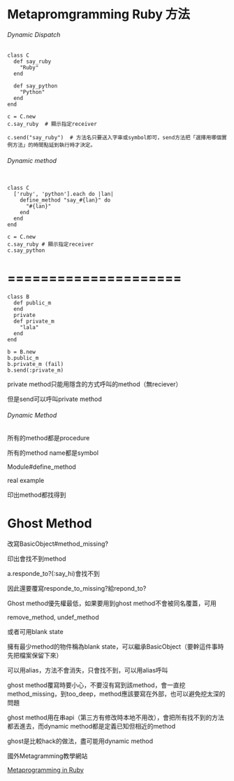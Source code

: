 # Metapromgramming Ruby 方法

###### Dynamic Dispatch

```
class C
  def say_ruby
    "Ruby"
  end

  def say_python
    "Python"
  end
end

c = C.new
c.say_ruby  # 顯示指定receiver

c.send("say_ruby")  # 方法名只要送入字串或symbol即可，send方法把「選擇用哪個實例方法」的時間點延到執行時才決定。
```

###### Dynamic method

```

class C
  ['ruby', 'python'].each do |lan|
    define_method "say_#{lan}" do
      "#{lan}"
    end
  end
end

c = C.new
c.say_ruby # 顯示指定receiver
c.say_python
```









# =====================


```
class B
  def public_m
  end
  private
  def private_m
    "lala"
  end
end

b = B.new
b.public_m
b.private_m (fail)
b.send(:private_m)
```

private method只能用隱含的方式呼叫的method（無reciever）

但是send可以呼叫private method

###### Dynamic Method

所有的method都是procedure

所有的method name都是symbol

Module#define_method

real example

印出method都找得到

# Ghost Method

改寫BasicObject#method_missing?

印出會找不到method

a.responde_to?(:say_hi)會找不到

因此還要覆寫responde_to_missing?給repond_to?

Ghost method優先權最低，如果要用到ghost method不會被同名覆蓋，可用

remove_method, undef_method

或者可用blank state

擁有最少method的物件稱為blank state，可以繼承BasicObject（要幹這件事時先把檔案保留下來）

可以用alias，方法不會消失，只會找不到，可以用alias呼叫

ghost method覆寫時要小心，不要沒有寫到該method，會一直挖method_missing，到too_deep，method應該要寫在外部，也可以避免挖太深的問題

ghost method用在串api（第三方有修改時本地不用改），會把所有找不到的方法都丟進去，而dynamic method都是定義已知但相近的method

ghost是比較hack的做法，盡可能用dynamic method










國外Metagramming教學網站



[Metaprogramming in Ruby](http://ruby-metaprogramming.rubylearning.com/)

















